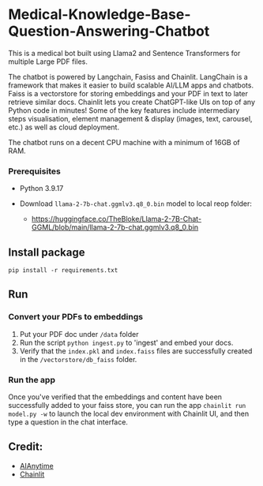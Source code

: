 # Medical-Knowledge-Base-Question-Answering-Chatbot
This is a medical bot built using Llama2 and Sentence Transformers for multiple Large PDF files. 

The chatbot is powered by Langchain, Fasiss and Chainlit. LangChain is a framework that makes it easier to build scalable AI/LLM apps and chatbots. Faiss is a vectorstore for storing embeddings and your PDF in text to later retrieve similar docs. Chainlit lets you create ChatGPT-like UIs on top of any Python code in minutes! Some of the key features include intermediary steps visualisation, element management & display (images, text, carousel, etc.) as well as cloud deployment.

The chatbot runs on a decent CPU machine with a minimum of 16GB of RAM.

### Prerequisites

- Python 3.9.17

- Download `llama-2-7b-chat.ggmlv3.q8_0.bin` model to local reop folder: 
  - https://huggingface.co/TheBloke/Llama-2-7B-Chat-GGML/blob/main/llama-2-7b-chat.ggmlv3.q8_0.bin

## Install package

`pip install -r requirements.txt`

## Run

### Convert your PDFs to embeddings

1. Put your PDF doc under `/data` folder
2. Run the script `python ingest.py` to 'ingest' and embed your docs. 
3. Verify that the `index.pkl` and `index.faiss` files are successfully created in the `/vectorstore/db_faiss` folder.

### Run the app

Once you've verified that the embeddings and content have been successfully added to your faiss store, you can run the app `chainlit run model.py -w` to launch the local dev environment with Chainlit UI, and then type a question in the chat interface.

## Credit: 

- [AIAnytime](https://github.com/AIAnytime/Llama2-Medical-Chatbot)
- [Chainlit](https://github.com/Chainlit/chainlit)
